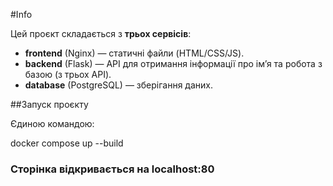 #Info

Цей проєкт складається з **трьох сервісів**:
- **frontend** (Nginx) — статичні файли (HTML/CSS/JS).
- **backend** (Flask) — API для отримання інформації про ім’я та робота з базою (з трьох API).
- **database** (PostgreSQL) — зберігання даних.

##Запуск проєкту

Єдиною командою:

docker compose up --build

### Сторінка відкривається на localhost:80
